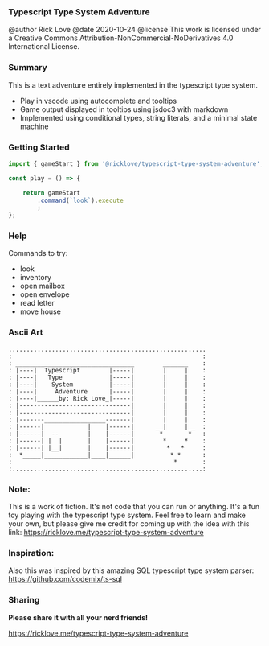 ### Typescript Type System Adventure

@author Rick Love
@date   2020-10-24
@license This work is licensed under a Creative Commons Attribution-NonCommercial-NoDerivatives 4.0 International License.

### Summary

This is a text adventure entirely implemented in the typescript type system.

- Play in vscode using autocomplete and tooltips
- Game output displayed in tooltips using jsdoc3 with markdown
- Implemented using conditional types, string literals, and a minimal state machine

### Getting Started

```ts
import { gameStart } from '@ricklove/typescript-type-system-adventure';

const play = () => {

    return gameStart
        .command(`look`).execute
        ;
};

```

### Help

Commands to try:

- look
- inventory
- open mailbox
- open envelope
- read letter
- move house


### Ascii Art

```text
.......................................................
:                                                     :
: _________________________________        _______    :
: |----|  Typescript        |-----|        |     |    :
: |----|   Type             |-----|        |     |    :
: |----|    System          |-----|        |     |    :
: |----|     Adventure      |-----|        |     |    :
: |----|______by: Rick Love_|-----|        |     |    :
: |-------------------------------|        |     |    :
: |-------------------------------|        |     |    :
: |-------_________________-------|        |     |    :
: |------|            |    |------|      __|     |__  :
: |------|  --        |    |------|       *       *   :
: |------| |  |       |    |------|        *     *    :
: |------| |__|       |    |------|         *   *     :
:  *_____|____________|____|______|          * *      :
:                                             *       :
:.....................................................:
```

### Note: 

This is a work of fiction. It's not code that you can run or anything. It's a fun toy playing with the typescript type system.
Feel free to learn and make your own, but please give me credit for coming up with the idea with this link:
https://ricklove.me/typescript-type-system-adventure

### Inspiration:

Also this was inspired by this amazing SQL typescript type system parser:
https://github.com/codemix/ts-sql

### Sharing

**Please share it with all your nerd friends!**

https://ricklove.me/typescript-type-system-adventure
